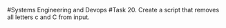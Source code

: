 #Systems Engineering and Devops
#Task 20.
Create a script that removes all letters c and C from input.
